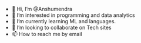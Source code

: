 - 👋 Hi, I’m @Anshumendra
- 👀 I’m interested in programming and data analytics 
- 🌱 I’m currently learning ML and languages.
- 💞️ I’m looking to collaborate on Tech sites
- 📫 How to reach me by email

<!---
Anshumendra/Anshumendra is a ✨ special ✨ repository because its `README.md` (this file) appears on your GitHub profile.
You can click the Preview link to take a look at your changes.
--->
